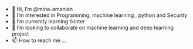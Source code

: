 - 👋 Hi, I’m @mina-amanian
- 👀 I’m interested in Programming, machine learning , python and Security
- 🌱 I’m currently learning tkinter
- 💞️ I’m looking to collaborate on machine learning and deep learning project
- 📫 How to reach me ...

<!---
mina-amanian/mina-amanian is a ✨ special ✨ repository because its `README.md` (this file) appears on your GitHub profile.
You can click the Preview link to take a look at your changes.
--->
